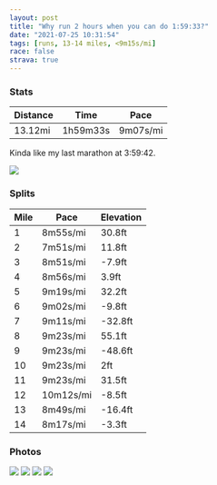 ```yaml
---
layout: post
title: "Why run 2 hours when you can do 1:59:33?"
date: "2021-07-25 10:31:54"
tags: [runs, 13-14 miles, <9m15s/mi]
race: false
strava: true
---
```


### Stats

| Distance | Time | Pace |
|----------|------|------|
|13.12mi|1h59m33s|9m07s/mi|

Kinda like my last marathon at 3:59:42.

<img src='https://maps.googleapis.com/maps/api/staticmap?maptype=roadmap&path=enc:qbwwFrisbMz@wAReAc@{Ay@i@BOm@aAe@OdBeMq@h@}@JFuAo@a@uAwF[WqAz@Dm@o@aAKiBcBc@e@UK]cAYi@m@Ys@Z]Ye@k@\y@Yo@kAg@[WgAuEyBGk@kAy@gH_CmBYc@i@sAe@Jg@[e@gCyAcBJh@eAq@o@Ts@Ca@yAYsAu@[D_@k@Mw@o@{@oD{CeBf@@gAgBiDsA_@_FiD}FqI}CuA{C_@q@i@s@Bi@y@sAs@m@kAW_E]w@q@e@kAMoGt@cEe@o@aAu@}DqAgCmEkDeCoEi@_@r@LZjAn@p@n@|AhB~@bAfB~@rAd@RPTLzA~@pAnAvAzCZhDq@vDb@IZVb@Ib@Rd@Ij@Vb@jCz@ThAfDhCtErAf@v@tC~AjBjDrDpE`CtAzCmArDkH@k@\aAFeBM}@}@yAgBi@gEqCcBsAc@u@[aBAgANoAdAeCSwB_AaCsDyA{@cA{BqFuB_BiBYaALmB|@oAKiCkBcC}F}BHgG_BuDeBuFwGcDkAoCuBkAcDu@}DFoAb@gA@mAq@oBeL_Hu@I^FKo@gEuBkIcFuIk@e@BaDbByAKsEiDgBoC}BaCqAYiCTkGwAcA_BeAyCa@Q}@Le@bAN`BzA`DYlAk@h@_AEkGwEgCq@eAh@}@bAiAlCq@nH]jARzAj@r@rARzAaAD{BdAgBjCF`Co@xAV`CxD^nCf@z@t@r@hBp@b@t@tCrIhB`BnGrChA~@hAjDzAtAvD@nAl@t@tA|@rErAdCdAz@~DxBjBDdDoAbAI`B\jCvAnAdB`AtCx@`AxAl@bDMhDnBtC~Ed@d@TAfAbBtAlAbDxGrAxAtBV|Fk@zAXbBlAt@vD`@f@dB|AvFxB|CnBxHbKfB`B~Az@p@Fl@g@tA[p@s@Z_AHkAfBiDTsBKqB_@m@gJ}EqBaCWi@YgCf@eBf@w@L_CmAaD_DcBw@}@iCuFiFgBm@F}AbAeBOsCwBsAeDw@eAcCAsJaD}@Ge@r@_A~C{@rFNt@qAFUn@a@\aAKaBu@WtAB\xCxErFtFpEhI~Bx@hH[lBl@hAtARdBx@xA`DbCpEtArBnAnC|ChA`CjB`CfAdAhErBx@fAn@lCvAPPVCXfAf@KJ^?Yb@`@?t@f@H^c@h@n@cBd@Y\AA\xC\hB@ZPJd@~BFfDfApBAtB|@hCvBhAEdCjB&key=AIzaSyC1MId7bFpkLXNAaYhBSTb8jLyiSqzbDtM&size=800x800&markers=color:yellow|label:S|40.75577,-73.99594&markers=color:green|label:F|40.76069000000006,-73.98424999999995'>

### Splits

| Mile | Pace | Elevation |
|------|------|-----------|
|1|8m55s/mi|30.8ft|
|2|7m51s/mi|11.8ft|
|3|8m51s/mi|-7.9ft|
|4|8m56s/mi|3.9ft|
|5|9m19s/mi|32.2ft|
|6|9m02s/mi|-9.8ft|
|7|9m11s/mi|-32.8ft|
|8|9m23s/mi|55.1ft|
|9|9m23s/mi|-48.6ft|
|10|9m23s/mi|2ft|
|11|9m23s/mi|31.5ft|
|12|10m12s/mi|-8.5ft|
|13|8m49s/mi|-16.4ft|
|14|8m17s/mi|-3.3ft|

### Photos
<img src='https://dgtzuqphqg23d.cloudfront.net/th6kPqsi0jz_yh8ezo1rKsrqDWZd_c8gDPLCPte64gI-768x768.jpg'>

<img src='https://dgtzuqphqg23d.cloudfront.net/fLMrF-pvcxyqM28T2y_nw_X85DEiMbG6w6nvunR_irs-768x768.jpg'>

<img src='https://dgtzuqphqg23d.cloudfront.net/HOwE8n4BSNAOurhCdmvTEw-vmSDJumcueEdVpC3mDtA-768x768.jpg'>

<img src='https://dgtzuqphqg23d.cloudfront.net/uZEak4ZmbaZqUEaqrg--WzNkMwkv8uMum_P3I2MzU_A-576x768.jpg'>
